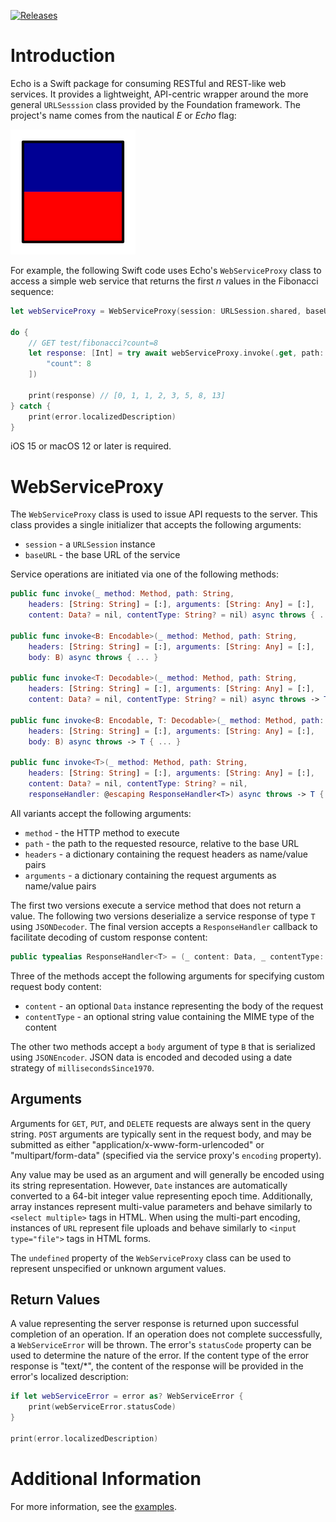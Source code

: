 [![Releases](https://img.shields.io/github/release/HTTP-RPC/Echo.svg)](https://github.com/HTTP-RPC/Echo/releases)

# Introduction
Echo is a Swift package for consuming RESTful and REST-like web services. It provides a lightweight, API-centric wrapper around the more general `URLSesssion` class provided by the Foundation framework. The project's name comes from the nautical _E_ or _Echo_ flag:

![](echo.png)

For example, the following Swift code uses Echo's `WebServiceProxy` class to access a simple web service that returns the first _n_ values in the Fibonacci sequence:

```swift
let webServiceProxy = WebServiceProxy(session: URLSession.shared, baseURL: baseURL)

do {
    // GET test/fibonacci?count=8
    let response: [Int] = try await webServiceProxy.invoke(.get, path: "test/fibonacci", arguments: [
        "count": 8
    ])
    
    print(response) // [0, 1, 1, 2, 3, 5, 8, 13]
} catch {
    print(error.localizedDescription)
}
```

iOS 15 or macOS 12 or later is required.

# WebServiceProxy
The `WebServiceProxy` class is used to issue API requests to the server. This class provides a single initializer that accepts the following arguments:

* `session` - a `URLSession` instance
* `baseURL` - the base URL of the service

Service operations are initiated via one of the following methods:

```swift
public func invoke(_ method: Method, path: String, 
    headers: [String: String] = [:], arguments: [String: Any] = [:],
    content: Data? = nil, contentType: String? = nil) async throws { ... }

public func invoke<B: Encodable>(_ method: Method, path: String, 
    headers: [String: String] = [:], arguments: [String: Any] = [:], 
    body: B) async throws { ... }

public func invoke<T: Decodable>(_ method: Method, path: String,
    headers: [String: String] = [:], arguments: [String: Any] = [:],
    content: Data? = nil, contentType: String? = nil) async throws -> T { ... }

public func invoke<B: Encodable, T: Decodable>(_ method: Method, path: String,
    headers: [String: String] = [:], arguments: [String: Any] = [:],
    body: B) async throws -> T { ... }

public func invoke<T>(_ method: Method, path: String,
    headers: [String: String] = [:], arguments: [String: Any] = [:],
    content: Data? = nil, contentType: String? = nil,
    responseHandler: @escaping ResponseHandler<T>) async throws -> T { ... }
```

All variants accept the following arguments:

* `method` - the HTTP method to execute
* `path` - the path to the requested resource, relative to the base URL
* `headers` - a dictionary containing the request headers as name/value pairs
* `arguments` - a dictionary containing the request arguments as name/value pairs

The first two versions execute a service method that does not return a value. The following two versions deserialize a service response of type `T` using `JSONDecoder`. The final version accepts a `ResponseHandler` callback to facilitate decoding of custom response content:

```swift
public typealias ResponseHandler<T> = (_ content: Data, _ contentType: String?) throws -> T
```

Three of the methods accept the following arguments for specifying custom request body content:

* `content` - an optional `Data` instance representing the body of the request
* `contentType` - an optional string value containing the MIME type of the content

The other two methods accept a `body` argument of type `B` that is serialized using `JSONEncoder`. JSON data is encoded and decoded using a date strategy of `millisecondsSince1970`.

## Arguments
Arguments for `GET`, `PUT`, and `DELETE` requests are always sent in the query string. `POST` arguments are typically sent in the request body, and may be submitted as either "application/x-www-form-urlencoded" or "multipart/form-data" (specified via the service proxy's `encoding` property).

Any value may be used as an argument and will generally be encoded using its string representation. However, `Date` instances are automatically converted to a 64-bit integer value representing epoch time. Additionally, array instances represent multi-value parameters and behave similarly to `<select multiple>` tags in HTML. When using the multi-part encoding, instances of `URL` represent file uploads and behave similarly to `<input type="file">` tags in HTML forms.

The `undefined` property of the `WebServiceProxy` class can be used to represent unspecified or unknown argument values.

## Return Values
A value representing the server response is returned upon successful completion of an operation. If an operation does not complete successfully, a `WebServiceError` will be thrown. The error's `statusCode` property can be used to determine the nature of the error. If the content type of the error response is "text/*", the content of the response will be provided in the error's localized description:

```swift
if let webServiceError = error as? WebServiceError {
    print(webServiceError.statusCode)
}

print(error.localizedDescription)
```

# Additional Information
For more information, see the [examples](https://github.com/HTTP-RPC/Echo/blob/master/Tests/EchoTests/EchoTests.swift).
